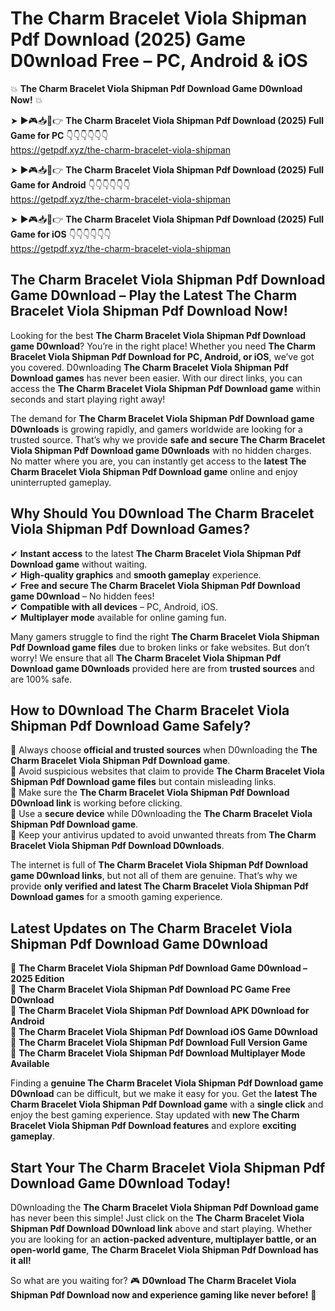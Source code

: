 # The Charm Bracelet Viola Shipman Pdf Download (2025) Game D0wnload Free – PC, Android & iOS

💥 **The Charm Bracelet Viola Shipman Pdf Download Game D0wnload Now!** 💥  

➤ ►🎮📥📱👉 **The Charm Bracelet Viola Shipman Pdf Download (2025) Full Game for PC** 👇👇👇👇👇👇  
https://getpdf.xyz/the-charm-bracelet-viola-shipman  

➤ ►🎮📥📱👉 **The Charm Bracelet Viola Shipman Pdf Download (2025) Full Game for Android** 👇👇👇👇👇👇  
https://getpdf.xyz/the-charm-bracelet-viola-shipman  

➤ ►🎮📥📱👉 **The Charm Bracelet Viola Shipman Pdf Download (2025) Full Game for iOS** 👇👇👇👇👇👇  
https://getpdf.xyz/the-charm-bracelet-viola-shipman  

## The Charm Bracelet Viola Shipman Pdf Download Game D0wnload – Play the Latest The Charm Bracelet Viola Shipman Pdf Download Now!

Looking for the best **The Charm Bracelet Viola Shipman Pdf Download game D0wnload**? You’re in the right place! Whether you need **The Charm Bracelet Viola Shipman Pdf Download for PC, Android, or iOS**, we’ve got you covered. D0wnloading **The Charm Bracelet Viola Shipman Pdf Download games** has never been easier. With our direct links, you can access the **The Charm Bracelet Viola Shipman Pdf Download game** within seconds and start playing right away!  

The demand for **The Charm Bracelet Viola Shipman Pdf Download game D0wnloads** is growing rapidly, and gamers worldwide are looking for a trusted source. That’s why we provide **safe and secure The Charm Bracelet Viola Shipman Pdf Download game D0wnloads** with no hidden charges. No matter where you are, you can instantly get access to the **latest The Charm Bracelet Viola Shipman Pdf Download game** online and enjoy uninterrupted gameplay.  

## **Why Should You D0wnload The Charm Bracelet Viola Shipman Pdf Download Games?**  

✔ **Instant access** to the latest **The Charm Bracelet Viola Shipman Pdf Download game** without waiting.  
✔ **High-quality graphics** and **smooth gameplay** experience.  
✔ **Free and secure The Charm Bracelet Viola Shipman Pdf Download game D0wnload** – No hidden fees!  
✔ **Compatible with all devices** – PC, Android, iOS.  
✔ **Multiplayer mode** available for online gaming fun.  

Many gamers struggle to find the right **The Charm Bracelet Viola Shipman Pdf Download game files** due to broken links or fake websites. But don’t worry! We ensure that all **The Charm Bracelet Viola Shipman Pdf Download game D0wnloads** provided here are from **trusted sources** and are 100% safe.  

## **How to D0wnload The Charm Bracelet Viola Shipman Pdf Download Game Safely?**  

📌 Always choose **official and trusted sources** when D0wnloading the **The Charm Bracelet Viola Shipman Pdf Download game**.  
📌 Avoid suspicious websites that claim to provide **The Charm Bracelet Viola Shipman Pdf Download game files** but contain misleading links.  
📌 Make sure the **The Charm Bracelet Viola Shipman Pdf Download D0wnload link** is working before clicking.  
📌 Use a **secure device** while D0wnloading the **The Charm Bracelet Viola Shipman Pdf Download game**.  
📌 Keep your antivirus updated to avoid unwanted threats from **The Charm Bracelet Viola Shipman Pdf Download D0wnloads**.  

The internet is full of **The Charm Bracelet Viola Shipman Pdf Download game D0wnload links**, but not all of them are genuine. That’s why we provide **only verified and latest The Charm Bracelet Viola Shipman Pdf Download games** for a smooth gaming experience.  

## **Latest Updates on The Charm Bracelet Viola Shipman Pdf Download Game D0wnload**  

🔹 **The Charm Bracelet Viola Shipman Pdf Download Game D0wnload – 2025 Edition**  
🔹 **The Charm Bracelet Viola Shipman Pdf Download PC Game Free D0wnload**  
🔹 **The Charm Bracelet Viola Shipman Pdf Download APK D0wnload for Android**  
🔹 **The Charm Bracelet Viola Shipman Pdf Download iOS Game D0wnload**  
🔹 **The Charm Bracelet Viola Shipman Pdf Download Full Version Game**  
🔹 **The Charm Bracelet Viola Shipman Pdf Download Multiplayer Mode Available**  

Finding a **genuine The Charm Bracelet Viola Shipman Pdf Download game D0wnload** can be difficult, but we make it easy for you. Get the **latest The Charm Bracelet Viola Shipman Pdf Download game** with a **single click** and enjoy the best gaming experience. Stay updated with **new The Charm Bracelet Viola Shipman Pdf Download features** and explore **exciting gameplay**.  

## **Start Your The Charm Bracelet Viola Shipman Pdf Download Game D0wnload Today!**  

D0wnloading the **The Charm Bracelet Viola Shipman Pdf Download game** has never been this simple! Just click on the **The Charm Bracelet Viola Shipman Pdf Download D0wnload link** above and start playing. Whether you are looking for an **action-packed adventure, multiplayer battle, or an open-world game**, **The Charm Bracelet Viola Shipman Pdf Download has it all!**  

So what are you waiting for? 🎮 **D0wnload The Charm Bracelet Viola Shipman Pdf Download now and experience gaming like never before!** 🚀  